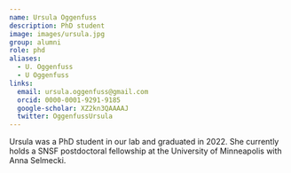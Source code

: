 ```yaml
---
name: Ursula Oggenfuss
description: PhD student
image: images/ursula.jpg
group: alumni
role: phd
aliases:
  - U. Oggenfuss
  - U Oggenfuss
links:
  email: ursula.oggenfuss@gmail.com
  orcid: 0000-0001-9291-9185
  google-scholar: XZ2kn3QAAAAJ
  twitter: OggenfussUrsula
---
```


Ursula was a PhD student in our lab and graduated in 2022. She currently holds a SNSF postdoctoral fellowship at the University of Minneapolis with Anna Selmecki.